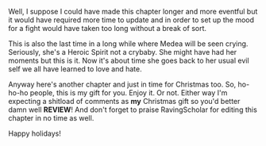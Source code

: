 Well, I suppose I could have made this chapter longer and more eventful but it would have required more time to update and in order to set up the mood for a fight would have taken too long without a break of sort.

This is also the last time in a long while where Medea will be seen crying. Seriously, she's a Heroic Spirit not a crybaby. She might have had her moments but this is it. Now it's about time she goes back to her usual evil self we all have learned to love and hate.

Anyway here's another chapter and just in time for Christmas too. So, ho-ho-ho people, this is my gift for you. Enjoy it. Or not. Either way I'm expecting a shitload of comments as **my** Christmas gift so you'd better damn well **REVIEW**! And don't forget to praise RavingScholar for editing this chapter in no time as well.

Happy holidays!
